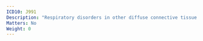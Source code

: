 ```yaml
---
ICD10: J991
Description: "Respiratory disorders in other diffuse connective tissue disorders"
Matters: No
Weight: 0
---
```


